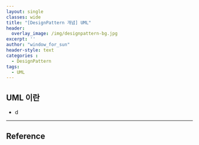 ```yaml
--- 
layout: single
classes: wide
title: "[DesignPattern 개념] UML"
header:
  overlay_image: /img/designpattern-bg.jpg
excerpt: ''
author: "window_for_sun"
header-style: text
categories :
  - DesignPattern
tags:
  - UML
---  
```



## UML 이란
- d



























































	

---
## Reference
